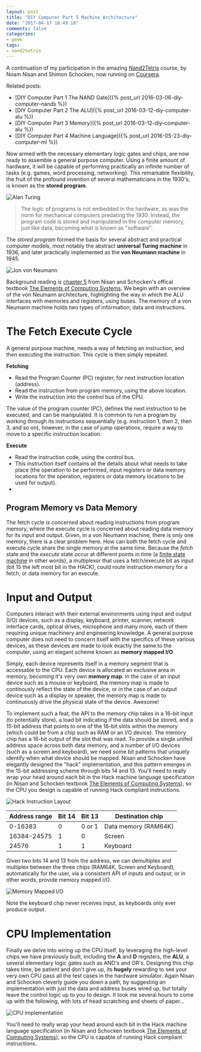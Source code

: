 ```yaml
---
layout: post
title: "DIY Computer Part 5 Machine Architecture"
date: "2017-04-17 18:49:10"
comments: false
categories:
- geek
tags:
- nand2tetris
---
```


A continuation of my participation in the amazing [Nand2Tetris](http://www.nand2tetris.org/) course, by Noam Nisan and Shimon Schocken, now running on [Coursera](https://www.coursera.org/course/nand2tetris1).

Related posts:

- [DIY Computer Part 1 The NAND Gate]({% post_url 2016-03-06-diy-computer-nands %})
- [DIY Computer Part 2 The ALU]({% post_url 2016-03-12-diy-computer-alu %})
- [DIY Computer Part 3 Memory]({% post_url 2016-03-12-diy-computer-alu %})
- [DIY Computer Part 4 Machine Language]({% post_url 2016-05-23-diy-computer-ml %})


Now armed with the necessary elementary logic gates and chips, are now ready to assemble a general purpose computer. Using a finite amount of hardware, it will be capable of performing practically an infinite number of tasks (e.g. games, word processing, networking). This remarkable flexibility, the fruit of the profound invention of several mathematicians in the 1930's, is known as the **stored program**.

![Alan Turing](/images/turing.jpg "Alan Mathison Turing OBE FRS was an English computer scientist, mathematician, logician, cryptanalyst, philosopher, and theoretical biologist.")

> The logic of programs is not embedded in the hardware, as was the norm for mechanical computers predating the 1930. Instead, the program code is stored and manipulated in the computer memory, just like data, becoming what is known as "software".

The *stored program* formed the basis for several abstract and practical computer models, most notably the abstract **universal Turing machine** in 1936, and later practically implemented as the **von Neumann machine** in 1945.

![Jon von Neumann](/images/vonneumann.jpg "Jon von Neumann the implementor")

Background reading is [chapter 5](http://www.nand2tetris.org/chapters/chapter%2005.pdf) from Nisan and Schocken's offical textbook [The Elements of Computing Systems](http://www.amazon.com/Elements-Computing-Systems-Building-Principles/dp/0262640686/ref=ed_oe_p). We begin with an overview of the von Neumann architecture, highlighting the way in which the ALU interfaces with memories and registers, using buses. The memory of a von Neumann machine holds two types of information; data and instructions.


<!--![von Neumann architecture](/images/vneumann-arch.jpg "von Neumann architecture overview")-->




# The Fetch Execute Cycle

A general purpose machine, needs a way of fetching an instruction, and then executing the instruction. This cycle is then simply repeated.

**Fetching**

- Read the Program Counter (PC) register, for next instruction location (address).
- Read the instruction from program memory, using the above location.
- Write the instruction into the control bus of the CPU.

The value of the program counter (PC), defines the next instruction to be executed, and can be manipulated. It is common to run a program by working through its instructions sequentially (e.g. instruction 1, then 2, then 3, and so on), however, in the case of jump operations, require a way to move to a specific instruction location.


**Execute**

- Read the instruction code, using the control bus.
- This instruction itself contains all the details about what needs to take place (the operation to be performed, input registers or data memory locations for the operation, registers or data memory locations to be used for output).
- 

## Program Memory vs Data Memory

The fetch cycle is concerned about reading instructions from program memory, where the execute cycle is concerned about reading data memory for its input and output. Given, in a von Neumann machine, there is only one memory, there is a clear problem here. How can both the fetch cycle and execute cycle share the single memory at the same time. Because the *fetch* state and the *execute* state occur at different points in time (a [finite state machine](https://en.wikipedia.org/wiki/Finite-state_machine) in other words), a multiplexor that uses a fetch/execute bit as input (bit 15 the left most bit in the HACK), could route instruction memory for a fetch, or data memory for an execute.


# Input and Output

Computers interact with their external environments using input and output (I/O) devices, such as a display, keyboard, printer, scanner, network interface cards, optical drives, microphone and many more, each of them requiring unique machinery and engineering knowledge. A general purpose computer does not need to concern itself with the specifics of these various devices, as these devices are made to look exactly the same to the computer, using an elegant scheme known as **memory mapped I/O**.

Simply, each device represents itself in a memory segment that is accessable to the CPU. Each device is allocated an exclusive area in memory, becoming it's very own **memory map**. In the case of an input device such as a mouse or keyboard, the memory map is made to continously reflect the state of the device, or in the case of an output device such as a display or speaker, the memory map is made to continuously drive the physical state of the device. Awesome!

To implement such a feat, the API to the memory chip takes in a 16-bit input (to potentially store), a load bit indicating if the data should be stored, and a 15-bit address that points to one of the 16-bit slots within the memory (which could be from a chip such as RAM or an I/O device). The memory chip has a 16-bit output of the slot that was read. To provide a single unifed address space across both data memory, and a number of I/O devices (such as a screen and keyboard), we need some bit patterns that uniquely identify when what device should be mapped. Nisan and Schocken have elegantly designed the "hack" implementation, and this pattern emerges in the 15-bit addressing scheme through bits 14 and 13. You'll need to really wrap your head around each bit in the Hack machine language specification (in Nisan and Schocken textbook [The Elements of Computing Systems](https://mitpress.mit.edu/books/elements-computing-systems)), so the CPU you design is capable of running Hack compliant instructions.

![Hack Instruction Layout](/images/hack-instruction-layout.png "The 16-bit instruction specification for the Hack CPU")



| Address range | Bit 14 | Bit 13 | Destination chip |
| --- | --- | --- | --- |
| 0-16383 | 0 | 0 or 1 | Data memory (RAM64K) |
| 16384-24575 | 1 | 0 | Screen |
| 24576 | 1 | 1 | Keyboard |

Given two bits 14 and 13 from the address, we can demultiplex and multiplex between the three chips (RAM64K, Screen and Keyboard), automatically for the user, via a consistent API of inputs and output, or in other words, provide memory mapped I/O.

![Memory Mapped I/O](/images/nand2tetris-mmio.png "Memory mapped I/O fakes a single address space across many chips/devices")

Note the keyboard chip never receives input, as keyboards only ever produce output.


# CPU Implementation


Finally we delve into wiring up the CPU itself, by leveraging the high-level chips we have previously built, including the **A** and **D** registers, the **ALU**, a several elementary logic gates such as AND's and OR's. Designing this chip takes time, be patient and don't give up, its **hugely** rewarding to see your very own CPU pass all the test cases in the hardware simulator. Again Nisan and Schocken cleverly guide you down a path, by suggesting an implementation with just the data and address buses wired up, but totally leave the control logic up to you to design. It took me several hours to come up with the following, with lots of head scratching and sheets of paper...

![CPU implementation](/images/nand2tetris-cpu.jpg)

You'll need to really wrap your head around each bit in the Hack machine language specification (in Nisan and Schocken textbook [The Elements of Computing Systems](https://mitpress.mit.edu/books/elements-computing-systems)), so the CPU is capable of running Hack compliant instructions.

